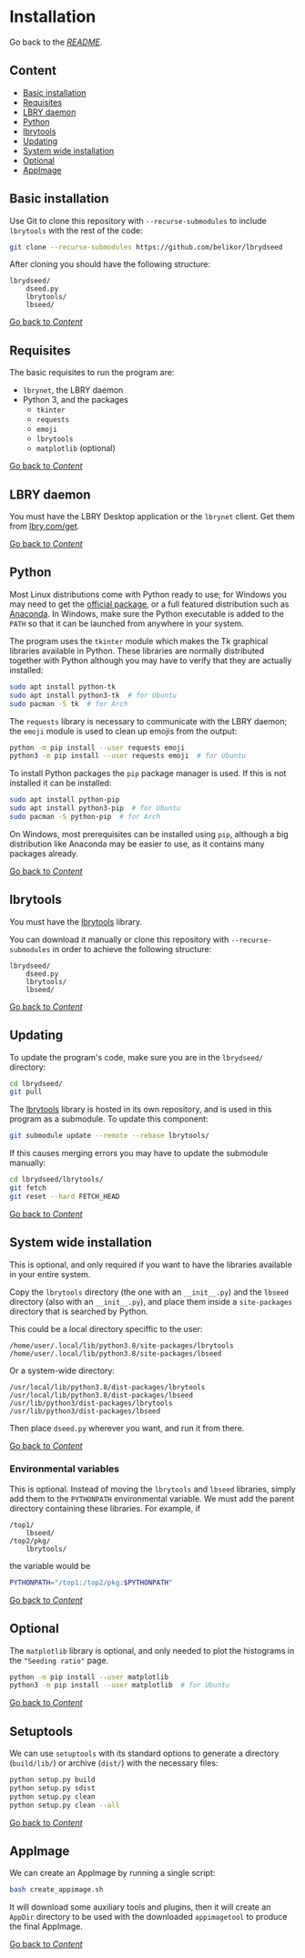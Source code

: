 # Installation

Go back to the [_README_](../README.md).

## Content

- [Basic installation](#basic-installation)
- [Requisites](#requisites)
- [LBRY daemon](#lbry-daemon)
- [Python](#python)
- [lbrytools](#lbrytools)
- [Updating](#updating)
- [System wide installation](#system-wide-installation)
- [Optional](#optional)
- [AppImage](#appimage)

## Basic installation

Use Git to clone this repository with `--recurse-submodules`
to include `lbrytools` with the rest of the code:
```sh
git clone --recurse-submodules https://github.com/belikor/lbrydseed
```

After cloning you should have the following structure:
```
lbrydseed/
    dseed.py
    lbrytools/
    lbseed/
```

[Go back to _Content_](#content)

## Requisites

The basic requisites to run the program are:

- `lbrynet`, the LBRY daemon
- Python 3, and the packages
    - `tkinter`
    - `requests`
    - `emoji`
    - `lbrytools`
    - `matplotlib` (optional)

[Go back to _Content_](#content)

## LBRY daemon

You must have the LBRY Desktop application or the `lbrynet` client.
Get them from [lbry.com/get](https://lbry.com/get).

[Go back to _Content_](#content)

## Python

Most Linux distributions come with Python ready to use;
for Windows you may need to get the [official package](https://www.python.org/),
or a full featured distribution such as [Anaconda](https://www.anaconda.com/).
In Windows, make sure the Python executable is added to the `PATH`
so that it can be launched from anywhere in your system.

The program uses the `tkinter` module which makes the Tk graphical libraries
available in Python.
These libraries are normally distributed together with Python
although you may have to verify that they are actually installed:
```sh
sudo apt install python-tk
sudo apt install python3-tk  # for Ubuntu
sudo pacman -S tk  # for Arch
```

The `requests` library is necessary to communicate with the LBRY daemon;
the `emoji` module is used to clean up emojis from the output:
```sh
python -m pip install --user requests emoji
python3 -m pip install --user requests emoji  # for Ubuntu
```

To install Python packages the `pip` package manager is used.
If this is not installed it can be installed:
```sh
sudo apt install python-pip
sudo apt install python3-pip  # for Ubuntu
sudo pacman -S python-pip  # for Arch
```

On Windows, most prerequisites can be installed using `pip`,
although a big distribution like Anaconda may be easier to use,
as it contains many packages already.

[Go back to _Content_](#content)

## lbrytools

You must have the [lbrytools](https://github.com/belikor/lbrytools)
library.

You can download it manually or clone this repository
with `--recurse-submodules` in order to achieve the following structure:
```
lbrydseed/
    dseed.py
    lbrytools/
    lbseed/
```

[Go back to _Content_](#content)

## Updating

To update the program's code, make sure you are in the `lbrydseed/` directory:
```sh
cd lbrydseed/
git pull
```

The [lbrytools](https://github.com/belikor/lbrytools) library
is hosted in its own repository, and is used in this program as a submodule.
To update this component:
```sh
git submodule update --remote --rebase lbrytools/
```

If this causes merging errors you may have to update the submodule manually:
```sh
cd lbrydseed/lbrytools/
git fetch
git reset --hard FETCH_HEAD
```

[Go back to _Content_](#content)

## System wide installation

This is optional, and only required if you want to have the libraries
available in your entire system.

Copy the `lbrytools` directory (the one with an `__init__.py`)
and the `lbseed` directory (also with an `__init__.py`),
and place them inside a `site-packages` directory that is searched by Python.

This could be a local directory speciffic to the user:
```
/home/user/.local/lib/python3.8/site-packages/lbrytools
/home/user/.local/lib/python3.8/site-packages/lbseed
```

Or a system-wide directory:
```
/usr/local/lib/python3.8/dist-packages/lbrytools
/usr/local/lib/python3.8/dist-packages/lbseed
/usr/lib/python3/dist-packages/lbrytools
/usr/lib/python3/dist-packages/lbseed
```

Then place `dseed.py` wherever you want, and run it from there.

[Go back to _Content_](#content)

### Environmental variables

This is optional. Instead of moving the `lbrytools` and `lbseed` libraries,
simply add them to the `PYTHONPATH` environmental variable.
We must add the parent directory containing these libraries.
For example, if
```
/top1/
    lbseed/
/top2/pkg/
    lbrytools/
```

the variable would be
```sh
PYTHONPATH="/top1:/top2/pkg:$PYTHONPATH"
```

[Go back to _Content_](#content)

## Optional

The `matplotlib` library is optional, and only needed
to plot the histograms in the `"Seeding ratio"` page.
```sh
python -m pip install --user matplotlib
python3 -m pip install --user matplotlib  # for Ubuntu
```

[Go back to _Content_](#content)

## Setuptools

We can use `setuptools` with its standard options to generate
a directory (`build/lib/`) or archive (`dist/`) with the necessary files:
```sh
python setup.py build
python setup.py sdist
python setup.py clean
python setup.py clean --all
```

[Go back to _Content_](#content)

## AppImage

We can create an AppImage by running a single script:
```sh
bash create_appimage.sh
```

It will download some auxiliary tools and plugins, then it will create
an `AppDir` directory to be used with the downloaded `appimagetool`
to produce the final AppImage.

[Go back to _Content_](#content)
